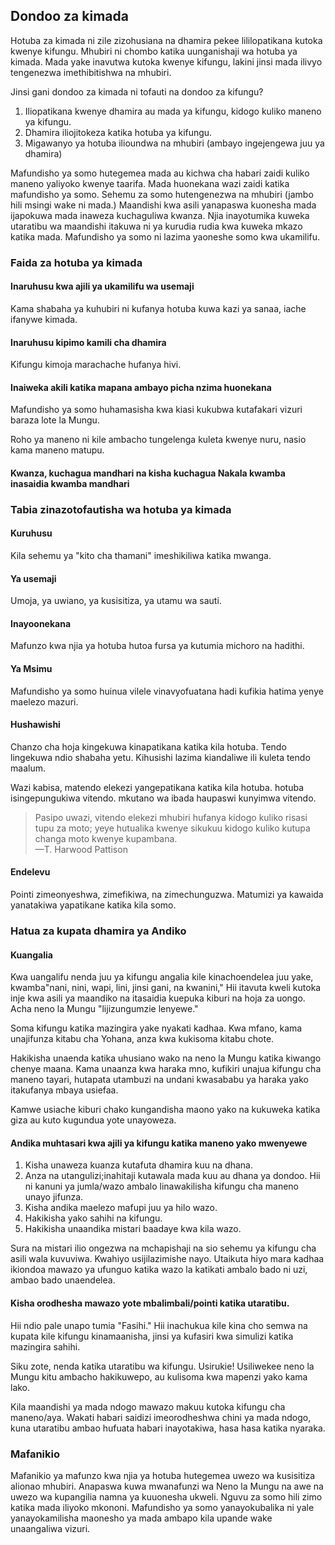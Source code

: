 ## Dondoo za kimada

Hotuba za kimada ni zile zizohusiana na dhamira pekee lililopatikana kutoka kwenye kifungu. Mhubiri ni chombo katika uunganishaji wa hotuba ya kimada. Mada yake inavutwa kutoka kwenye kifungu, lakini jinsi mada ilivyo tengenezwa imethibitishwa na mhubiri.

Jinsi gani dondoo za kimada ni tofauti na dondoo za kifungu?

1. Iliopatikana kwenye dhamira au mada ya kifungu, kidogo kuliko maneno ya kifungu.
2. Dhamira iliojitokeza katika hotuba ya kifungu.
3. Migawanyo ya hotuba ilioundwa na mhubiri (ambayo ingejengewa juu ya dhamira)

Mafundisho ya somo hutegemea mada au kichwa cha habari zaidi kuliko maneno yaliyoko kwenye taarifa. Mada huonekana wazi zaidi katika mafundisho ya somo. Sehemu za somo hutengenezwa na mhubiri (jambo hili msingi wake ni mada.) Maandishi kwa asili yanapaswa kuonesha mada ijapokuwa mada inaweza kuchaguliwa kwanza. Njia inayotumika kuweka utaratibu wa maandishi itakuwa ni ya kurudia rudia kwa kuweka mkazo katika mada. Mafundisho ya somo ni lazima yaoneshe somo kwa ukamilifu. 

### Faida za hotuba ya kimada

#### Inaruhusu kwa ajili ya ukamilifu wa usemaji

Kama shabaha ya kuhubiri ni kufanya hotuba kuwa kazi ya sanaa, iache ifanywe kimada.

#### Inaruhusu kipimo kamili cha dhamira

Kifungu kimoja marachache hufanya hivi.

#### Inaiweka akili katika mapana ambayo picha nzima huonekana

Mafundisho ya somo huhamasisha kwa kiasi kukubwa kutafakari vizuri baraza lote la Mungu.

Roho ya maneno ni kile ambacho tungelenga kuleta kwenye nuru, nasio kama maneno matupu.

#### Kwanza, kuchagua mandhari na kisha kuchagua Nakala kwamba inasaidia kwamba mandhari

### Tabia zinazotofautisha wa hotuba ya kimada

#### Kuruhusu

Kila sehemu ya "kito cha thamani" imeshikiliwa katika mwanga.

#### Ya usemaji

Umoja, ya uwiano, ya kusisitiza, ya utamu wa sauti.

#### Inayoonekana 

Mafunzo kwa njia ya hotuba hutoa fursa ya kutumia michoro na hadithi. 

#### Ya Msimu

Mafundisho ya somo huinua vilele vinavyofuatana hadi kufikia hatima yenye maelezo mazuri. 

#### Hushawishi

Chanzo cha hoja kingekuwa kinapatikana katika kila hotuba. Tendo lingekuwa ndio shabaha yetu. Kihusishi lazima kiandaliwe ili kuleta tendo maalum.

Wazi kabisa, matendo elekezi yangepatikana katika kila hotuba. hotuba isingepungukiwa vitendo. mkutano wa ibada haupaswi kunyimwa vitendo.

> Pasipo uwazi, vitendo elekezi mhubiri hufanya kidogo kuliko risasi tupu za moto; yeye hutualika kwenye sikukuu kidogo kuliko kutupa changa moto kwenye kupambana.  
>—T. Harwood Pattison

#### Endelevu

Pointi zimeonyeshwa, zimefikiwa, na zimechunguzwa. Matumizi ya kawaida yanatakiwa yapatikane katika kila somo.

### Hatua za kupata dhamira ya Andiko

#### Kuangalia

Kwa uangalifu nenda juu ya kifungu angalia kile kinachoendelea juu yake, kwamba"nani, nini, wapi, lini, jinsi gani, na kwanini," Hii itavuta kweli kutoka inje kwa asili ya maandiko na itasaidia kuepuka kiburi na hoja za uongo. Acha neno la Mungu "lijizungumzie lenyewe."

Soma kifungu katika mazingira yake nyakati kadhaa. Kwa mfano, kama unajifunza kitabu cha Yohana, anza kwa kukisoma kitabu chote.

Hakikisha unaenda katika uhusiano wako na neno la Mungu katika kiwango chenye maana. Kama unaanza kwa haraka mno, kufikiri unajua kifungu cha maneno tayari, hutapata utambuzi na undani kwasababu ya haraka yako itakufanya mbaya usiefaa.

Kamwe usiache kiburi chako kungandisha maono yako na kukuweka katika giza au kuto kugundua yote unayoweza.

#### Andika muhtasari kwa ajili ya kifungu katika maneno yako mwenyewe

1. Kisha unaweza kuanza kutafuta dhamira kuu na dhana.
2. Anza na utangulizi;inahitaji kutawala mada kuu au dhana ya dondoo. Hii ni kanuni ya jumla/wazo ambalo linawakilisha kifungu cha maneno unayo jifunza.
3. Kisha andika maelezo mafupi juu ya hilo wazo.
4. Hakikisha yako sahihi na kifungu.
5. Hakikisha unaandika mistari baadaye kwa kila wazo.

Sura na mistari ilio ongezwa na mchapishaji na sio sehemu ya kifungu cha asili wala kuvuviwa. Kwahiyo usijilazimishe nayo. Utaikuta hiyo mara kadhaa ikiondoa mawazo ya ufunguo katika wazo la katikati ambalo bado ni uzi, ambao bado unaendelea.

#### Kisha orodhesha mawazo yote mbalimbali/pointi katika utaratibu.

Hii ndio pale unapo tumia "Fasihi." Hii inachukua kile kina cho semwa na kupata kile kifungu kinamaanisha, jinsi ya kufasiri kwa simulizi katika mazingira sahihi.

Siku zote, nenda katika utaratibu wa kifungu. Usirukie! Usiliwekee neno la Mungu kitu ambacho hakikuwepo, au kulisoma kwa mapenzi yako kama lako.

Kila maandishi ya mada ndogo mawazo makuu kutoka kifungu cha maneno/aya. Wakati habari saidizi imeorodheshwa chini ya mada ndogo, kuna utaratibu ambao hufuata habari inayotakiwa, hasa hasa katika nyaraka.
			
### Mafanikio 

Mafanikio ya mafunzo kwa njia ya hotuba hutegemea uwezo wa kusisitiza alionao mhubiri. Anapaswa kuwa mwanafunzi wa Neno la Mungu na awe na uwezo wa kupangilia namna ya kuuonesha ukweli. Nguvu za somo hili zimo katika mada iliyoko mkononi. Mafundisho ya somo yanayokubalika ni yale yanayokamilisha maonesho ya mada ambapo kila upande wake unaangaliwa vizuri.


